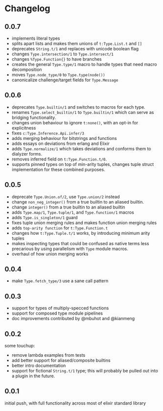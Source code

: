 # Changelog

## 0.0.7
- implements literal types
- splits apart lists and makes them unions of `t:Type.List.t` and `[]`
- deprecates `String.t/1` and replaces with unicode boolean flag
- changes `Type.intersection/1` to `Type.intersect/1`
- changes `%Type.Function{}` to have branches
- creates the general `Type.type/1` macro to handle types that need macro decomposition
- moves `Type.node_type/0` to `Type.type(node())`
- canonicalize challenge/target fields for `Type.Message`

## 0.0.6
- deprecates `Type.builtin/1` and switches to macros for each type.
- renames `Type.select_builtin/1` to `Type.builtin/1` which can serve
  as bridging functionality.
- changes union behaviour to ignore `t:none()`, with an opt-in for
  explicitness
- fixes `c:Type.Inference.Api.infer/3`
- adds merging behaviour for bitstrings and functions
- adds essays on deviations from erlang and Elixir
- adds `Type.normalize/1` which takes deviations and conforms them to
  dialyzer forms.
- removes inferred field on `t:Type.Function.t/0`.
- supports pinned types on top of min-arity tuples, changes tuple struct
  implementation for these combined purposes.

## 0.0.5
- deprecate `Type.Union.of/2`, use `Type.union/2` instead
- change `non_neg_integer()` from a true builtin to an aliased builtin.
- change `integer()` from a true builtin to an aliased builtin
- adds `Type.map/1`, `Type.tuple/1`, and `Type.function/1` macros
- adds `Type.is_singleton/1` guard
- fixes tuple union merging rules and makes function union merging rules
- adds `top-arity function` for `t:Type.Function.t`
- changes how `t:Type.Tuple.t/1` works, by introducing minimum arity tuples
- makes inspecting types that could be confused as native terms less precarious
  by using parallelism with `Type` module macros.
- overhaul of how union merging works

## 0.0.4
- make `Type.fetch_type/3` use a sane call pattern

## 0.0.3
- support for types of multiply-specced functions
- support for composed type module pipelines
- doc improvements contributed by @mbuhot and @kianmeng

## 0.0.2

some touchup:
- remove lambda examples from tests
- add better support for aliased/composite builtins
- better intro documentation
- support for fictional `String.t/1` type; this will
  probably be pulled out into a plugin in the future.

## 0.0.1

initial push, with full functionality across most of elixir standard library

